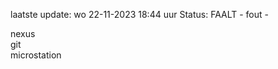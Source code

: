 laatste update: 
wo 22-11-2023 18:44   uur 
Status: FAALT - fout - 
<div class="service R">nexus</div><div class="service R">git</div><div class="service Y">microstation</div>